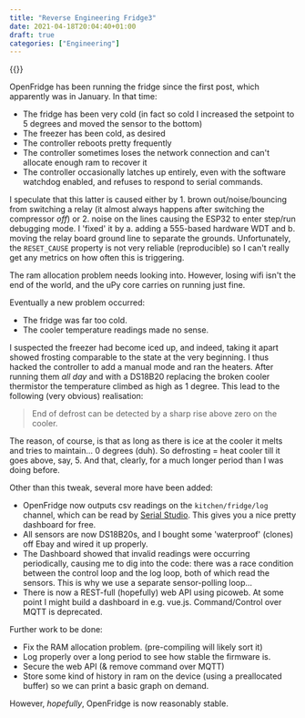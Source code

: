```yaml
---
title: "Reverse Engineering Fridge3"
date: 2021-04-18T20:04:40+01:00
draft: true
categories: ["Engineering"]
---
```

{{<load-photoswipe>}}

OpenFridge has been running the fridge since the first post, which apparently
was in January. In that time:

* The fridge has been very cold (in fact so cold I increased the setpoint to 5
  degrees and moved the sensor to the bottom)
* The freezer has been cold, as desired
* The controller reboots pretty frequently
* The controller sometimes loses the network connection and can't allocate
  enough ram to recover it
* The controller occasionally latches up entirely, even with the software
  watchdog enabled, and refuses to respond to serial commands.
  
I speculate that this latter is caused either by 1. brown out/noise/bouncing
from switching a relay (it almost always happens after switching the compressor
*off*) or 2. noise on the lines causing the ESP32 to enter step/run debugging
mode.  I 'fixed' it by a. adding a 555-based hardware WDT and b. moving the
relay board ground line to separate the grounds.  Unfortunately, the
`RESET_CAUSE` property is not very reliable (reproducible) so I can't really get
any metrics on how often this is triggering.

The ram allocation problem needs looking into.  However, losing wifi isn't the
end of the world, and the uPy core carries on running just fine.

Eventually a new problem occurred:

* The fridge was far too cold.
* The cooler temperature readings made no sense.

I suspected the freezer had become iced up, and indeed, taking it apart showed
frosting comparable to the state at the very beginning.  I thus hacked the
controller to add a manual mode and ran the heaters.  After running them *all
day* and with a DS18B20 replacing the broken cooler thermistor the temperature
climbed as high as 1 degree.  This lead to the following (very obvious)
realisation:

> End of defrost can be detected by a sharp rise above zero on the cooler.

The reason, of course, is that as long as there is ice at the cooler it melts
and tries to maintain... 0 degrees (duh).  So defrosting = heat cooler till it
goes above, say, 5.  And that, clearly, for a much longer period than I was
doing before.

Other than this tweak, several more have been added:

* OpenFridge now outputs csv readings on the `kitchen/fridge/log` channel, which
  can be read by [Serial
  Studio](https://github.com/Serial-Studio/Serial-Studio).  This gives you a
  nice pretty dashboard for free.
* All sensors are now DS18B20s, and I bought some 'waterproof' (clones) off Ebay
  and wired it up properly.
* The Dashboard showed that invalid readings were occurring periodically,
  causing me to dig into the code: there was a race condition between the
  control loop and the log loop, both of which read the sensors.  This is why we
  use a separate sensor-polling loop...
* There is now a REST-full (hopefully) web API using picoweb.  At some point I
  might build a dashboard in e.g. vue.js.  Command/Control over MQTT is
  deprecated.
  
  
Further work to be done:

* Fix the RAM allocation problem.  (pre-compiling will likely sort it)
* Log properly over a long period to see how stable the firmware is.
* Secure the web API (& remove command over MQTT)
* Store some kind of history in ram on the device (using a preallocated buffer)
  so we can print a basic graph on demand.
  
However, *hopefully*, OpenFridge is now reasonably stable.

